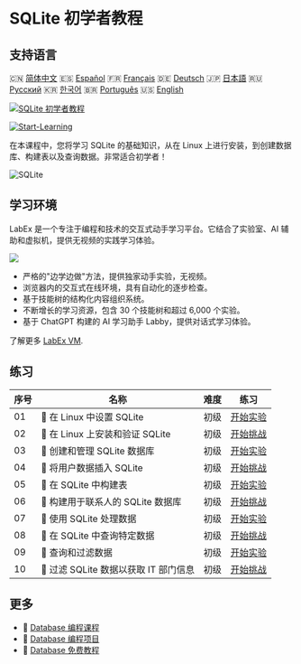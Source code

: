 # SQLite 初学者教程

## 支持语言

🇨🇳 [简体中文](README_zh.md) 🇪🇸 [Español](README_es.md) 🇫🇷 [Français](README_fr.md) 🇩🇪 [Deutsch](README_de.md) 🇯🇵 [日本語](README_ja.md) 🇷🇺 [Русский](README_ru.md) 🇰🇷 [한국어](README_ko.md) 🇧🇷 [Português](README_pt.md) 🇺🇸 [English](README.md) 

[![SQLite 初学者教程](https://cover-creator.labex.io/sqlite-for-beginners.png?lang=zh)](https://labex.io/zh/courses/sqlite-for-beginners)

[![Start-Learning](https://img.shields.io/badge/Start-Learning-whitesmoke?style=for-the-badge)](https://labex.io/zh/courses/sqlite-for-beginners)

在本课程中，您将学习 SQLite 的基础知识，从在 Linux 上进行安装，到创建数据库、构建表以及查询数据。非常适合初学者！

![SQLite](https://img.shields.io/badge/SQLite-whitesmoke?style=for-the-badge&logo=sqlite)


## 学习环境

LabEx 是一个专注于编程和技术的交互式动手学习平台。它结合了实验室、AI 辅助和虚拟机，提供无视频的实践学习体验。

![](https://tutorial-screenshot.getvm.io/images/vm-1725247253.png)

- 严格的"边学边做"方法，提供独家动手实验，无视频。
- 浏览器内的交互式在线环境，具有自动化的逐步检查。
- 基于技能树的结构化内容组织系统。
- 不断增长的学习资源，包含 30 个技能树和超过 6,000 个实验。
- 基于 ChatGPT 构建的 AI 学习助手 Labby，提供对话式学习体验。

了解更多 [LabEx VM](https://support.labex.io/using-labex/virtual-machine).

## 练习

|   序号 | 名称                                  | 难度   | 练习                                                                                                                      |
|--------|---------------------------------------|--------|---------------------------------------------------------------------------------------------------------------------------|
|     01 | 📖 在 Linux 中设置 SQLite             | 初级   | <a target='_blank' href='https://labex.io/zh/tutorials/sqlite-setting-up-sqlite-in-linux-552335'>开始实验</a>             |
|     02 | 🎯 在 Linux 上安装和验证 SQLite       | 初级   | <a target='_blank' href='https://labex.io/zh/tutorials/sqlite-install-and-verify-sqlite-on-linux-552579'>开始挑战</a>     |
|     03 | 📖 创建和管理 SQLite 数据库           | 初级   | <a target='_blank' href='https://labex.io/zh/tutorials/sqlite-creating-and-managing-sqlite-databases-552337'>开始实验</a> |
|     04 | 🎯 将用户数据插入 SQLite              | 初级   | <a target='_blank' href='https://labex.io/zh/tutorials/insert-user-data-into-sqlite-552580'>开始挑战</a>                  |
|     05 | 📖 在 SQLite 中构建表                 | 初级   | <a target='_blank' href='https://labex.io/zh/tutorials/sqlite-building-tables-in-sqlite-552336'>开始实验</a>              |
|     06 | 🎯 构建用于联系人的 SQLite 数据库     | 初级   | <a target='_blank' href='https://labex.io/zh/tutorials/sqlite-build-sqlite-database-for-contacts-552582'>开始挑战</a>     |
|     07 | 📖 使用 SQLite 处理数据               | 初级   | <a target='_blank' href='https://labex.io/zh/tutorials/sqlite-working-with-data-in-sqlite-552340'>开始实验</a>            |
|     08 | 🎯 在 SQLite 中查询特定数据           | 初级   | <a target='_blank' href='https://labex.io/zh/tutorials/sqlite-query-specific-data-in-sqlite-552586'>开始挑战</a>          |
|     09 | 📖 查询和过滤数据                     | 初级   | <a target='_blank' href='https://labex.io/zh/tutorials/sqlite-querying-and-filtering-data-552338'>开始实验</a>            |
|     10 | 🎯 过滤 SQLite 数据以获取 IT 部门信息 | 初级   | <a target='_blank' href='https://labex.io/zh/tutorials/sqlite-filter-sqlite-data-for-it-department-552585'>开始挑战</a>   |

## 更多

- 🔗 [Database 编程课程](https://github.com/labex-labs/awesome-programming-courses)
- 🔗 [Database 编程项目](https://github.com/labex-labs/awesome-programming-projects)
- 🔗 [Database 免费教程](https://github.com/labex-labs/sqlite-free-tutorials)

